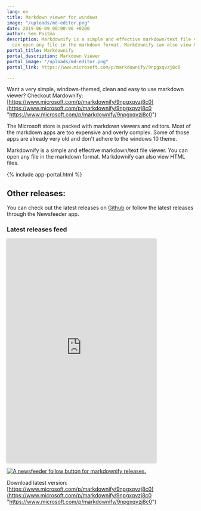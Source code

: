 ```yaml
---
lang: en
title: Markdown viewer for windows
image: "/uploads/md-editor.png"
date: 2019-06-09 00:00:00 +0200
author: Sem Postma
description: Markdownify is a simple and effective markdown/text file viewer. You
  can open any file in the markdown format. Markdownify can also view HTML files.
portal_title: Markdownify
portal_description: Markdown Viewer
portal_image: "/uploads/md-editor.png"
portal_link: https://www.microsoft.com/p/markdownify/9npgxqvzj8c0

---
```

Want a very simple, windows-themed, clean and easy to use markdown viewer? Checkout Mardownify: [https://www.microsoft.com/p/markdownify/9npgxqvzj8c0](https://www.microsoft.com/p/markdownify/9npgxqvzj8c0 "https://www.microsoft.com/p/markdownify/9npgxqvzj8c0")

The Microsoft store is packed with markdown viewers and editors. Most of the markdown  apps are too expensive and overly complex. Some of those apps are already very old and don't adhere to the windows 10 theme.

Markdownify is a simple and effective markdown/text file viewer. You can open any file in the markdown format. Markdownify can also view HTML files.

{% include app-portal.html %}

## Other releases:

You can check out the latest releases on [Github](https://github.com/LesterGallagher/markdownify/releases "Latest Markdownify releases") or follow the latest releases through the Newsfeeder app.

### Latest releases feed
 

<iframe style="background-color: #f5593d; width: 400px; height: 600px; box-shadow: 0 0 4px rgba(0,0,0,0.4)" src="https://newsfeeder.esstudio.site?feed=https%3A%2F%2Fgithub.com%2FLesterGallagher%2Fmarkdownify%2Freleases.atom&amp;site=https%3A%2F%2Fgithub.com%2FLesterGallagher%2Fmarkdownify%2Freleases&amp;description=&amp;title=markdownify%20Release%20Notes&amp;icon=https%3A%2F%2Fgithub.com%2Ffavicon.ico" frameborder="0"></iframe>

[![A newsfeeder follow button for markdownify releases.](/uploads/newsfeeder.png "Open releases for markdownify feed in newsfeeder.")](https://newsfeeder.esstudio.site?feed=https%3A%2F%2Fgithub.com%2FLesterGallagher%2Fmarkdownify%2Freleases.atom&site=https%3A%2F%2Fgithub.com%2FLesterGallagher%2Fmarkdownify%2Freleases&description=&title=markdownify%20Release%20Notes&icon=https%3A%2F%2Fgithub.com%2Ffavicon.ico "Open markdownify releases feed in the newsfeeder app.")

Download latest version: [https://www.microsoft.com/p/markdownify/9npgxqvzj8c0](https://www.microsoft.com/p/markdownify/9npgxqvzj8c0 "https://www.microsoft.com/p/markdownify/9npgxqvzj8c0")

<p></p>